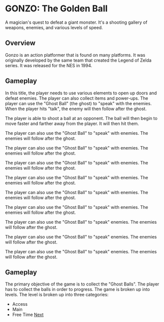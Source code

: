 # GONZO: The Golden Ball

A magician's quest to defeat a giant monster. It's a shooting gallery of weapons, enemies, and various levels of speed.

## Overview

Gonzo is an action platformer that is found on many platforms. It was originally developed by the same team that created the Legend of Zelda series. It was released for the NES in 1994.

## Gameplay

In this title, the player needs to use various elements to open up doors and defeat enemies. The player can also collect items and power-ups. The player can use the "Ghost Ball" (the ghost) to "speak" with the enemies. When the player hits "talk", the enemy will then follow after the ghost.

The player is able to shoot a ball at an opponent. The ball will then begin to move faster and farther away from the player. It will then hit them.

The player can also use the "Ghost Ball" to "speak" with enemies. The enemies will follow after the ghost.

The player can also use the "Ghost Ball" to "speak" with enemies. The enemies will follow after the ghost.

The player can also use the "Ghost Ball" to "speak" with enemies. The enemies will follow after the ghost.

The player can also use the "Ghost Ball" to "speak" with enemies. The enemies will follow after the ghost.

The player can also use the "Ghost Ball" to "speak" with enemies. The enemies will follow after the ghost.

The player can also use the "Ghost Ball" to "speak" with enemies. The enemies will follow after the ghost.

The player can also use the "Ghost Ball" to "speak" enemies. The enemies will follow after the ghost.

The player can also use the "Ghost Ball" to "speak" enemies. The enemies will follow after the ghost.

The player can also use the "Ghost Ball" to "speak" enemies. The enemies will follow after the ghost.

## Gameplay

The primary objective of the game is to collect the "Ghost Balls". The player has to collect the balls in order to progress. The game is broken up into levels. The level is broken up into three categories:

*   Access
*   Main
*   Free Time
[Next](414.md)